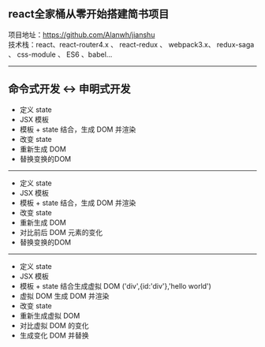 ## react全家桶从零开始搭建简书项目

项目地址：https://github.com/Alanwh/jianshu  
技术栈：react、react-router4.x 、 react-redux 、 webpack3.x、 redux-saga 、 css-module 、 ES6 、babel...
****

## 命令式开发 <-> 申明式开发
* 定义 state
* JSX 模板
* 模板 + state 结合，生成 DOM 并渲染
* 改变 state
* 重新生成 DOM 
* 替换变换的DOM
----------------------
* 定义 state
* JSX 模板
* 模板 + state 结合，生成 DOM 并渲染
* 改变 state
* 重新生成 DOM 
* 对比前后 DOM 元素的变化
* 替换变换的DOM
----------------------
* 定义 state
* JSX 模板
* 模板 + state 结合生成虚拟 DOM ('div',{id:'div'},'hello world')
* 虚拟 DOM 生成 DOM 并渲染
* 改变 state
* 重新生成虚拟 DOM
* 对比虚拟 DOM 的变化
* 生成变化 DOM 并替换